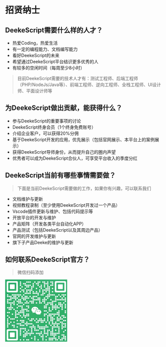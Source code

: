 # 招贤纳士

## DeekeScript需要什么样的人才？

* 热爱Coding，热爱生活
* 有一定的编程能力、文档编写能力
* 看好DeekeScript的未来
* 希望通过DeekeScript平台结识更多优秀的人
* 有较多的空闲时间（每周至少8小时）

> 目前DeekeScript需要的技术人才有：测试工程师、后端工程师（PHP/NodeJs/Java等）、前端工程师、逆向工程师、全栈工程师、UI设计师、平面设计师等

## 为DeekeScript做出贡献，能获得什么？

* 参与DeekeScript的重要事项的讨论
* DeekeScript终身会员（1个终身免费账号）
* 介绍企业客户，可以获得20%分佣
* 基于DeekeScript开发的应用，优先展示（包括官网展示、本平台上的案例展示）
* 获得DeekeScript导师身份，从而提升自己的圈内声望
* 优秀者可以成为DeekeScript合伙人，可享受平台收入的季度分红

## DeekeScript当前有哪些事情需要做？

> 下面是当前DeekeScript需要做的工作，如果你有兴趣，可以联系我们

* 文档维护与更新
* 视频教程录制（至少使用DeekeScript开发过一个产品）
* Vscode插件更新与维护、包括代码提示等
* 开放平台的开发与维护
* 产品矩阵（开发各类平台自动化APP）
* 产品测试（包括DeekeScript以及其周边产品）
* 官网的开发维护与更新
* 旗下子产品Deeke的维护与更新

## 如何联系DeekeScript官方？

> 微信扫码添加

<a id="weixin"></a>
<img src="weixin.png" width="200" height="200" />

